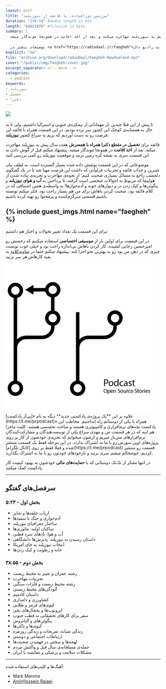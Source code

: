 ```yaml
---
layout: post
title: "سرزمین دورافتاده، با فائقه از نیوزیلند"
duration: "134:14" #audio length in min
length: "64621970" #filesize in byte
summary: |
  در این قسمت همراه با فائقه این فرصت رو به دست آوردیم که بریم به سراغ کشور نیوزیلند. فائقه برای تحصیل در مقطع دکترا همراه با همسرش هفت سال پیش به نیوزیلند مهاجرت میکنه و بعد از اخذ اقامت در همونجا موندگار میشه.
  
  توضیحات بیشتر در <a href="https://radiodaal.ir/faegheh">سایت رادیو دال</a>.
explicit: "no"
file: "archive.org/download/radioDaal/Faegheh-NewZealand.mp3"
cover: "/public/img/faegheh/cover.jpg"
excerpt_separator: <!-- more -->
categories:
  - podcast
keywords:
- نیوزیلند
- تحصیل
- دکترا
---
```


<img src="{{ page.cover }}" class="cover-img"/>

تا پیش از این قبلا چندین بار مهمانانی از نیمکره‌ی جنوبی و استرالیا داشتیم، ولی تا به حال به همسایه‌ی کوچک این کشور سر نزده بودیم. در این قسمت همراه با فائقه این فرصت رو به دست آوردیم که بریم به سراغ کشور **نیوزیلند**.

فائقه برای **تحصیل در مقطع دکترا همراه با همسرش** هفت سال پیش به نیوزیلند مهاجرت میکنه. بعد از **اخذ اقامت** در همونجا موندگار میشه.
پیشنهاد میکنم قبل از گوش دادن به این قسمت سری به نقشه کره زمین بزنید و موقعیت نیوزیلند رو کمی بررسی کنید.

<!-- more -->

موضوعاتی که در این قسمت پوشش داده شده بسیار گسترده است. به لطف بیان شیرین و جذاب فائقه و تجربیات فراوانی که داشت این فرصت مهیا شد تا در یک گفتگوی دلچسب راجع به مسائل بسیاری صحبت کنیم؛ از نحوه‌ی مهاجرت و تجربه‌ی پیاده شدن از هواپیما که مربوط به احوالات شخصی است گرفته، تا پرداختن به **آب و هوای نیوزیلند** و پنگوئن‌ها و کپک زدن در و دیوارهای خونه و آدم‌خوارها! به واسطه‌ی همین اشتیاقی که در کلام فائقه بود، صحبت کردن باهاش برای من هم بسیار راحت بود. فکر میکنم تونسته باشیم قسمتی سرگرم‌کننده و پرمحتوا رو تهیه کرده باشیم.

{% include guest_imgs.html name="faegheh" %}
---
برای این قسمت یک تعداد تغییر تحولات و اخبار هم داشتیم:

در این قسمت برای اولین بار از **موسیقی اختصاصی** استفاده میکنیم که زحمتش رو امیرحسین رجایی کشیده. کار کردن باهاش بی‌اندازه راحت بود و خیلی خوب تونست چیزی که در ذهن من بود رو به بهترین نحو اجرا کنه. پیشنهاد میکنم حتما در [ساوندکلاود](https://soundcloud.com/amirhosein-rajaee) به بقیه کارهاش هر سر بزنید.

<img src="/public/img/faegheh/pr.jpg" class="cover-img"/>
علاوه بر این **یک پروژه‌ی پادکستی جدید** دیگه به نام «[پی‌آر پادکست](https://t.me/prpodcast)» همراه با یکی از دوستانم راه انداختیم. مخاطب این پادکست بچه‌های نرم‌افزاری و کامپیوتری هستند و مباحث تخصصی هستند. کلیت ماجرا هم اینه که در هر قسمت من و مهدی سراغ یکی از توسعه‌دهندگان و مشارکت‌کنندگانِ نرم‌افزارهای متن‌باز میریم و ازشون میخوایم که تجربه‌ی خودشون از کار بر روی پروژه‌های اوپن سورس رو با ما به اشتراک بذارند.  
در این مرحله فقط یک قسمت منتشر شده و فعلا فقط بر روی [کانال تلگرام](https://t.me/prpodcast) قسمت رو منتشر کردیم. خوشحالم میشم سری بزنید و بازخودهای خودتون رو با ما به اشتراک بگذارید.

در انتها تشکر از تک‌تک دوستانی که با **حمایت‌های مالی** خودشون به بهبود کیفیت کار پادکست کمک میکنند.

---

## سرفصل‌های گفتگو
### بخش اول - ۵:۲۳
- ارباب حلقه‌ها و شایر
- آدم‌خواری و جنگ با سفیدها
- ساختار جغرافیای نیوزیلند
- ساکنان اولیه: مائوری‌ها
- آب و هوا: بادهای سرد قطبی
- داستان رسیدن به نیوزیلند: پذیرش‌ها دانشگاهی
- انتخاب نیوزیلند به جای آمریکا
- خانه و رطوبت و کپک زدن‌ها

### بخش دوم - ۳۸:۵۵ 
- رشته عمران و تغییر به محیط زیست
- تجربیات مهاجرت
- رشته محیط زیست و فلزات سنگین
- آلودگی‌های محیط زیستی
- داستان کادمیم
- کشاورزی و دامداری
- کیوی‌های قرمز و طلایی
- ایزوتوپ‌ها و یخچال‌های یخی
- سفر برای کارهای تحقیقاتی به قطب جنوب
- پنگوئن‌های و آلباتروس
- کیوی‌ها و پاکی‌ها
- زندگی شبانه، تفریحات و زندگی روزمره
- ارتباطات اجتماعی و دوستی
- لهجه‌ها و سختی در فهمیدن صحبت‌ها
- حمله‌ی مسلحانه‌ی سال قبل و واکنش مردم
- مشکلات سلامت و پزشکی و مقایسه با ایران

---

<!-- {% include player.html id="273371614" %} -->

آهنگ‌ها و کلیپ‌های استفاده شده:

<div dir="ltr">
<ul>
  <li>Mark Marone</li>
  <li><a href="https://soundcloud.com/amirhosein-rajaee">AmirHossein Rajaei</a></li>
</ul>
</div>
